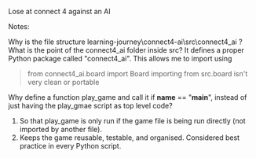 Lose at connect 4 against an AI

Notes:

Why is the file structure learning-journey\connect4-ai\src\connect4_ai ? What is the point of the connect4_ai folder inside src?
It defines a proper Python package called "connect4_ai". This allows me to import using 
>from connect4_ai.board import Board
importing from src.board isn't very clean or portable

Why define a function play_game and call it if __name__ == "__main__", instead of just having the play_gmae script as top level code?
1. So that play_game is only run if the game file is being run directly (not imported by another file).
2. Keeps the game reusable, testable, and organised. Considered best practice in every Python script. 